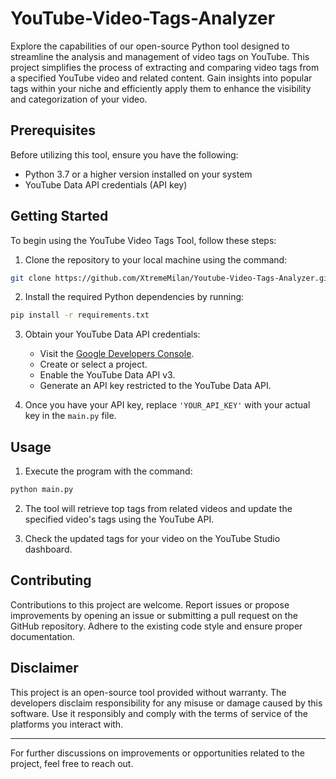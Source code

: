 # YouTube-Video-Tags-Analyzer

Explore the capabilities of our open-source Python tool designed to streamline the analysis and management of video tags on YouTube. This project simplifies the process of extracting and comparing video tags from a specified YouTube video and related content. Gain insights into popular tags within your niche and efficiently apply them to enhance the visibility and categorization of your video.

## Prerequisites

Before utilizing this tool, ensure you have the following:

- Python 3.7 or a higher version installed on your system
- YouTube Data API credentials (API key)

## Getting Started

To begin using the YouTube Video Tags Tool, follow these steps:

1. Clone the repository to your local machine using the command:

```bash
git clone https://github.com/XtremeMilan/Youtube-Video-Tags-Analyzer.git
```

2. Install the required Python dependencies by running:

```bash
pip install -r requirements.txt
```

3. Obtain your YouTube Data API credentials:

   - Visit the [Google Developers Console](https://console.developers.google.com/).
   - Create or select a project.
   - Enable the YouTube Data API v3.
   - Generate an API key restricted to the YouTube Data API.

4. Once you have your API key, replace `'YOUR_API_KEY'` with your actual key in the `main.py` file.

## Usage

1. Execute the program with the command:

```bash
python main.py
```

2. The tool will retrieve top tags from related videos and update the specified video's tags using the YouTube API.

3. Check the updated tags for your video on the YouTube Studio dashboard.

## Contributing

Contributions to this project are welcome. Report issues or propose improvements by opening an issue or submitting a pull request on the GitHub repository. Adhere to the existing code style and ensure proper documentation.

## Disclaimer

This project is an open-source tool provided without warranty. The developers disclaim responsibility for any misuse or damage caused by this software. Use it responsibly and comply with the terms of service of the platforms you interact with.

---

For further discussions on improvements or opportunities related to the project, feel free to reach out.
